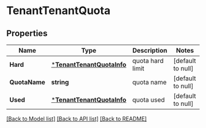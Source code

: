 # TenantTenantQuota

## Properties
Name | Type | Description | Notes
------------ | ------------- | ------------- | -------------
**Hard** | [***TenantTenantQuotaInfo**](tenant.TenantQuotaInfo.md) | quota hard limit | [default to null]
**QuotaName** | **string** | quota name | [default to null]
**Used** | [***TenantTenantQuotaInfo**](tenant.TenantQuotaInfo.md) | quota used | [default to null]

[[Back to Model list]](../README.md#documentation-for-models) [[Back to API list]](../README.md#documentation-for-api-endpoints) [[Back to README]](../README.md)


